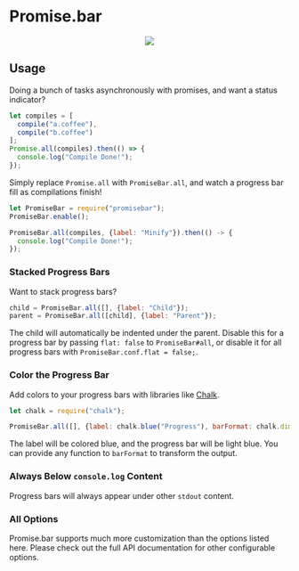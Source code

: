 # Promise.bar

<div align="center">
  <img src="https://cloud.githubusercontent.com/assets/9272847/22797422/28f948ba-eecc-11e6-82de-e6c283528b6a.png">
</div>

## Usage

Doing a bunch of tasks asynchronously with promises, and want a status indicator?

```javascript
let compiles = [
  compile("a.coffee"),
  compile("b.coffee")
];
Promise.all(compiles).then(() => {
  console.log("Compile Done!");
});
```

Simply replace `Promise.all` with `PromiseBar.all`, and watch a progress bar fill as compilations finish!

```javascript
let PromiseBar = require("promisebar");
PromiseBar.enable();

PromiseBar.all(compiles, {label: "Minify"}).then(() -> {
  console.log("Compile Done!");
});
```

### Stacked Progress Bars

Want to stack progress bars?

```javascript
child = PromiseBar.all([], {label: "Child"});
parent = PromiseBar.all([child], {label: "Parent"});
```

The child will automatically be indented under the parent.  Disable this for a progress bar by passing `flat: false` to
`PromiseBar#all`, or disable it for all progress bars with `PromiseBar.conf.flat = false;`.

### Color the Progress Bar

Add colors to your progress bars with libraries like [Chalk][].

```javascript
let chalk = require("chalk");

PromiseBar.all([], {label: chalk.blue("Progress"), barFormat: chalk.dim.blue});
```

The label will be colored blue, and the progress bar will be light blue.  You can provide any function to `barFormat`
to transform the output.

### Always Below `console.log` Content

Progress bars will always appear under other `stdout` content.

### All Options

Promise.bar supports much more customization than the options listed here.  Please check out the full API documentation
for other configurable options.

[Chalk]: https://github.com/chalk/chalk
